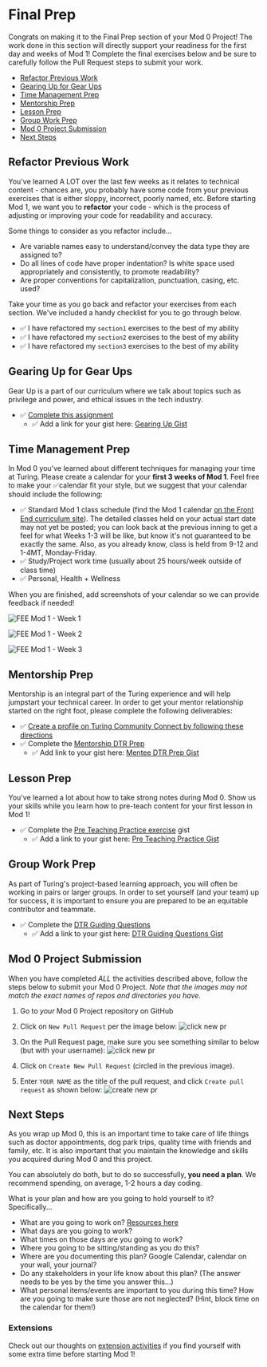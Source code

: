 # Final Prep

Congrats on making it to the Final Prep section of your Mod 0 Project! The work done in this section will directly support your readiness for the first day and weeks of Mod 1! Complete the final exercises below and be sure to carefully follow the Pull Request steps to submit your work.

- [Refactor Previous Work](#refactor-previous-work)
- [Gearing Up for Gear Ups](#gearing-up-for-gear-ups)
- [Time Management Prep](#time-management-prep)
- [Mentorship Prep](#mentorship-prep)
- [Lesson Prep](#lesson-prep)
- [Group Work Prep](#group-work-prep)
- [Mod 0 Project Submission](#mod-0-project-submission)
- [Next Steps](#next-steps)

## Refactor Previous Work

You've learned A LOT over the last few weeks as it relates to technical content - chances are, you probably have some code from your previous exercises that is either sloppy, incorrect, poorly named, etc. Before starting Mod 1, we want you to **refactor** your code - which is the process of adjusting or improving your code for readability and accuracy.

Some things to consider as you refactor include...

- Are variable names easy to understand/convey the data type they are assigned to?
- Do all lines of code have proper indentation? Is white space used appropriately and consistently, to promote readability?
- Are proper conventions for capitalization, punctuation, casing, etc. used?

Take your time as you go back and refactor your exercises from each section. We've included a handy checklist for you to go through below.

- ✅ I have refactored my `section1` exercises to the best of my ability
- ✅ I have refactored my `section2` exercises to the best of my ability
- ✅ I have refactored my `section3` exercises to the best of my ability

## Gearing Up for Gear Ups

Gear Up is a part of our curriculum where we talk about topics such as privilege and power, and ethical issues in the tech industry.

- ✅ [Complete this assignment](https://github.com/turingschool/gear-up/blob/main/m0/Intro.To.GearUp.md)
  - ✅ Add a link for your gist here: [Gearing Up Gist](https://gist.github.com/emilyjmiles/d1ed29b43384f9c22861442f0efccf03)

## Time Management Prep

In Mod 0 you've learned about different techniques for managing your time at Turing. Please create a calendar for your **first 3 weeks of Mod 1**. Feel free to make your ✅calendar fit your style, but we suggest that your calendar should include the following:

- ✅ Standard Mod 1 class schedule (find the Mod 1 calendar [on the Front End curriculum site](https://frontend.turing.edu/)). The detailed classes held on your actual start date may not yet be posted; you can look back at the previous inning to get a feel for what Weeks 1-3 will be like, but know it's not guaranteed to be exactly the same. Also, as you already know, class is held from 9-12 and 1-4MT, Monday-Friday.
- ✅ Study/Project work time (usually about 25 hours/week outside of class time)
- ✅ Personal, Health + Wellness

When you are finished, add screenshots of your calendar so we can provide feedback if needed!

![FEE Mod 1 - Week 1](https://user-images.githubusercontent.com/103063934/164996337-ba728385-4b4d-4f0a-b98f-ab3fe85b3e50.png)

![FEE Mod 1 - Week 2](https://user-images.githubusercontent.com/103063934/164996354-cecf1b7c-b2f6-479d-be37-c47a65a6de07.png)

![FEE Mod 1 - Week 3](https://user-images.githubusercontent.com/103063934/164996365-ea50e434-ca8c-40ce-977d-0914a6f22fef.png)

## Mentorship Prep

Mentorship is an integral part of the Turing experience and will help jumpstart your technical career. In order to get your mentor relationship started on the right foot, please complete the following deliverables:

- ✅ [Create a profile on Turing Community Connect by following these directions](https://docs.google.com/document/d/1vpyKGu92l1HGkJzULNcyyE72946f4QO1DhQgIz3v1E0/edit?usp=sharing)
- ✅ Complete the [Mentorship DTR Prep](https://gist.github.com/ericweissman/51965bdcbf42970d43d817818bfaef3c)
  - ✅ Add link to your gist here: [Mentee DTR Prep Gist](https://gist.github.com/emilyjmiles/218b396a188cfceebe64bbf13292698b)

## Lesson Prep

You've learned a lot about how to take strong notes during Mod 0. Show us your skills while you learn how to pre-teach content for your first lesson in Mod 1!

- ✅ Complete the [Pre Teaching Practice exercise](https://gist.github.com/ericweissman/0036e8fe272c02bd6d4bb14f42fd2f79) gist
  - ✅ Add a link to your gist here: [Pre Teaching Practice Gist](https://gist.github.com/emilyjmiles/ee97611389a4948c5db8df2630377dde)

## Group Work Prep

As part of Turing's project-based learning approach, you will often be working in pairs or larger groups. In order to set yourself (and your team) up for success, it is important to ensure you are prepared to be an equitable contributor and teammate.

- ✅ Complete the [DTR Guiding Questions](https://gist.github.com/ericweissman/c56f3a98cdce761808c21d498a52f5c6)
  - ✅ Add a link to your gist here: [DTR Guiding Questions Gist](https://gist.github.com/emilyjmiles/be0a6fda03b406823d7fe25862f51f15)

## Mod 0 Project Submission

When you have completed *ALL* the activities described above, follow the steps below to submit your Mod 0 Project. _Note that the images may not match the exact names of repos and directories you have._

1. Go to *your* Mod 0 Project repository on GitHub
2. Click on `New Pull Request` per the image below:
  ![click new pr](/images/fe_s1.png)

3. On the Pull Request page, make sure you see something similar to below (but with your username):
  ![click new pr](/images/fe_s2.png)

4. Click on `Create New Pull Request` (circled in the previous image).
5. Enter `YOUR NAME` as the title of the pull request, and click `Create pull request` as shown below:
  ![create new pr](/images/fe_s3.png)

## Next Steps

As you wrap up Mod 0, this is an important time to take care of life things such as doctor appointments, dog park trips, quality time with friends and family, etc. It is also important that you maintain the knowledge and skills you acquired during Mod 0 and this project.

You can absolutely do both, but to do so successfully, **you need a plan**. We recommend spending, on average, 1-2 hours a day coding.

What is your plan and how are you going to hold yourself to it? Specifically...

- What are you going to work on? [Resources here](https://github.com/turingschool-examples/fe-m1-practice)
- What days are you going to work?
- What times on those days are you going to work?
- Where you going to be sitting/standing as you do this?
- Where are you documenting this plan? Google Calendar, calendar on your wall, your journal?
- Do any stakeholders in your life know about this plan? (The answer needs to be yes by the time you answer this...)
- What personal items/events are important to you during this time? How are you going to make sure those are not neglected? (Hint, block time on the calendar for them!)

### Extensions

Check out our thoughts on [extension activities](https://mod0.turing.io/project/extensions) if you find yourself with some extra time before starting Mod 1!

